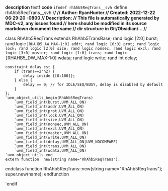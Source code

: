 **description**
testf
**code**
`ifndef rhAhb5ReqTrans__svh
`define rhAhb5ReqTrans__svh
/************************************************************************************/
// Author: RyanHunter
// Created: 2022-12-22 06:29:20 -0800
// Description:
// This file is automatically generated by MDC-v2, any issues found
// here should be modified in its source markdown document the same
// dir structure in Git/Obsidian/...
/************************************************************************************/

class RhAhb5ReqTrans extends RhAhb5TransBase;
	rand logic [2:0] burst;
	rand logic [`RHAHB5_AW_MAX-1:0] addr;
	rand logic [6:0] prot;
	rand logic lock;
	rand logic [2:0] size;
	rand logic nonsec;
	rand logic excl;
	rand logic [3:0] master;
	rand logic [1:0] trans;
	rand logic [`RHAHB5_DW_MAX-1:0] wdata;
	rand logic write;
	rand int delay;
	
	constraint delay_cst {
		if (trans==2'h2) {
			delay inside {[0:100]};
		} else {
			delay == 0; // for IDLE/SEQ/BUSY, delay is disabled by default
		}
	};
	`uvm_object_utils_begin(RhAhb5ReqTrans)
		`uvm_field_int(burst,UVM_ALL_ON)
		`uvm_field_int(addr,UVM_ALL_ON)
		`uvm_field_int(prot,UVM_ALL_ON)
		`uvm_field_int(lock,UVM_ALL_ON)
		`uvm_field_int(size,UVM_ALL_ON)
		`uvm_field_int(nonsec,UVM_ALL_ON)
		`uvm_field_int(excl,UVM_ALL_ON)
		`uvm_field_int(master,UVM_ALL_ON)
		`uvm_field_int(write,UVM_ALL_ON)
		`uvm_field_int(delay,UVM_ALL_ON|UVM_NOCOMPARE)
		`uvm_field_int(trans,UVM_ALL_ON)
		`uvm_field_int(wdata,UVM_ALL_ON)
	`uvm_object_utils_end
	extern function  new(string name="RhAhb5ReqTrans");
endclass
function  RhAhb5ReqTrans::new(string name="RhAhb5ReqTrans");
	super.new(name);
endfunction

`endif
